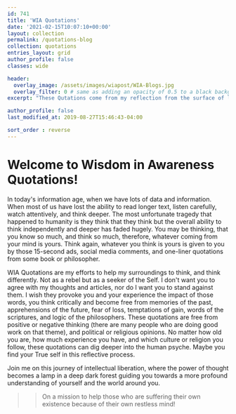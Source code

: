 ```yaml
---
id: 741    
title: 'WIA Quotations'
date: '2021-02-15T10:07:10+00:00'
layout: collection
permalink: /quotations-blog
collection: quotations
entries_layout: grid
author_profile: false
classes: wide

header:
  overlay_image: /assets/images/wiapost/WIA-Blogs.jpg
  overlay_filter: 0 # same as adding an opacity of 0.5 to a black background
excerpt: "These Qutations come from my reflection from the surface of lake called life. Great teachers like Mahatama Buddha, Lao Tzu, Adi Shankara, Ramakrushna Paramhamsa, Swami Vivekananda, Ramana Maharshi, J D Krishnamurthi, Osho, Sadguru, Swami Dayananda Sarawati, Swami Parmarthananda have shaped my mind and intellect"

author_profile: false
last_modified_at: 2019-08-27T15:46:43-04:00

sort_order : reverse   
---
```

# Welcome to Wisdom in Awareness Quotations!

In today's information age, when we have lots of data and information. When most of us have lost the ability to read longer text, listen carefully, watch attentively, and think deeper. The most unfortunate tragedy that happened to humanity is they think that they think but the overall ability to think independently and deeper has faded hugely. You may be thinking, that you know so much, and think so much, therefore, whatever coming from your mind is yours. Think again, whatever you think is yours is given to you by those 15-second ads, social media comments, and one-liner quotations from some book or philosopher.

WIA Quotations are my efforts to help my surroundings to think, and think differently. Not as a rebel but as a seeker of the Self. I don't want you to agree with my thoughts and articles, nor do I want you to stand against them. I wish they provoke you and your experience the impact of those words, you think critically and become free from memories of the past, apprehensions of the future, fear of loss, temptations of gain, words of the scriptures, and logic of the philosophers. These quotations are free from positive or negative thinking (there are many people who are doing good work on that theme), and political or religious opinions. No matter how old you are, how much experience you have, and which culture or religion you follow, these quotations can dig deeper into the human psyche. Maybe you find your True self in this reflective process.

Join me on this journey of intellectual liberation, where the power of thought becomes a lamp in a deep dark forest guiding you towards a more profound understanding of yourself and the world around you.

>> On a mission to help those who are suffering their own existence because of their own restless mind! 



